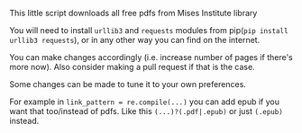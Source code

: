 This little script downloads all free pdfs from Mises Institute library

You will need to install `urllib3` and `requests` modules from pip(`pip install urllib3 requests`), or in any other way you can find on the internet.

You can make changes accordingly (i.e. increase number of pages if there's more now).
Also consider making a pull request if that is the case.

Some changes can be made to tune it to your own preferences.

For example in `link_pattern = re.compile(...)` you can add epub if you want that too/instead of pdfs.
Like this `(...)?(.pdf|.epub)` or just `(.epub)` instead.
